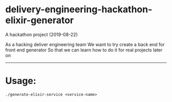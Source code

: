 
# delivery-engineering-hackathon-elixir-generator
A hackathon project (2019-08-22)

As a hacking deliver engineering team
We want to try create a back end for front end generator
So that we can learn how to do it for real projects later on

---

# Usage:

```
./generate-elixir-service <service-name>
```